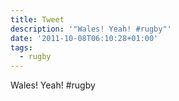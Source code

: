 ```yaml
---
title: Tweet
description: '"Wales! Yeah! #rugby"'
date: '2011-10-08T06:10:28+01:00'
tags:
  - rugby
---
```

Wales! Yeah! #rugby
